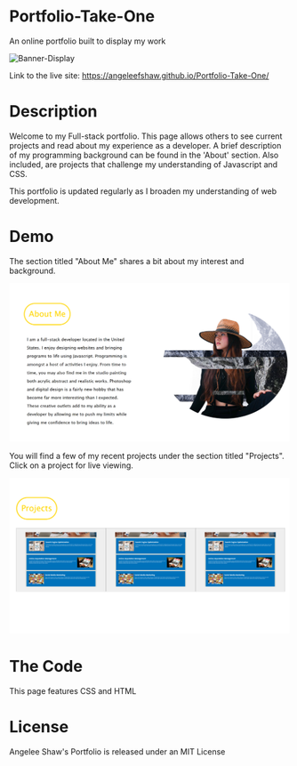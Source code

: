 # Portfolio-Take-One
An online portfolio built to display my work

![Banner-Display](./assets/images/angelee-webpage-portfolio-home.png)

Link to the live site: 
https://angeleefshaw.github.io/Portfolio-Take-One/

# Description
Welcome to my Full-stack portfolio. This page allows others to see current projects and read about my experience as a developer. A brief description of my programming background can be found in the 'About' section. Also included, are projects that challenge my understanding of Javascript and CSS. 

This portfolio is updated regularly as I broaden my understanding of web development. 

# Demo 

The section titled "About Me" shares a bit about my interest and background. 

![About](./assets/images/fullstack-about-me-section.png)

You will find a few of my recent projects under the section titled "Projects". Click on a project for live viewing. 

![Projects](./assets/images/fullstack-projects-section.png)


# The Code
This page features CSS and HTML

# License
Angelee Shaw's Portfolio is released under an MIT License 